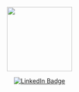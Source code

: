 
<p align="center"><img src="https://media.giphy.com/media/M9gbBd9nbDrOTu1Mqx/giphy.gif" width="150"/></p>

<p align="center">
<a href="https://www.linkedin.com/in/nuchaiwongthon"><img src="https://img.shields.io/badge/LinkedIn-blue?style=for-the-badge&logo=linkedin&logoColor=white" alt="LinkedIn Badge"></a>

<!-- ### Hi there 👋
[![Top Langs](https://github-readme-stats.vercel.app/api/top-langs/?username=nuza555xx)](https://github.com/anuraghazra/github-readme-stats)
![Nuza555xx's GitHub stats](https://github-readme-stats.vercel.app/api?username=nuza555xx&show_icons=true&bg_color=00000000)
 -->

